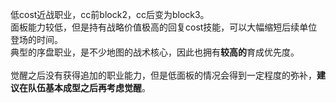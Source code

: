 低cost近战职业，cc前block2，cc后变为block3。<br />面板能力较低，但是持有战略价值极高的回复cost技能，可以大幅缩短后续单位登场的时间。<br />典型的序盘职业，是不少地图的战术核心，因此也拥有**较高的**育成优先度。<br /><br />
觉醒之后没有获得追加的职业能力，但是低面板的情况会得到一定程度的弥补，**建议在队伍基本成型之后再考虑觉醒**。
